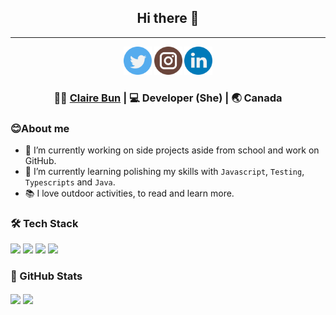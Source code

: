 <div align="center">
<h2>Hi there 👋</h2>
<hr>
<a href=""><img src="https://raw.githubusercontent.com/cbun097/cbun097/master/icons/twitter.png" height="45"/></a>
<a href=""><img src="https://raw.githubusercontent.com/cbun097/cbun097/master/icons/instagram.png" height="45"/></a>
<a href=""><img src="https://raw.githubusercontent.com/cbun097/cbun097/master/icons/linkedin.png" height="45"/></a>
</div>

<div align="center">
    <h3> 👩🏻 <a href="[cbuns.ca](https://www.cbuns.ca/)">Claire Bun</a> | 💻 Developer (She) | 🌏 Canada </h3>
</div>

### 😊About me

- 🔭 I’m currently working on side projects aside from school and work on GitHub.
- 🌱 I’m currently learning polishing my skills with `Javascript`, `Testing`, `Typescripts` and `Java`.
- 📚 I love outdoor activities, to read and learn more.

### 🛠 Tech Stack
![](https://img.shields.io/badge/Editor-VsCode-informational?style=for-the-badge&logo=appveyor&logo=intellij-idea&logoColor=white)
![](https://img.shields.io/badge/OS-Linux-informational?style=for-the-badge&logo=appveyor&logo=intellij-idea&logoColor=white)
![](https://img.shields.io/badge/OS-Mac-informational?style=for-the-badge&logo=appveyor&logo=intellij-idea&logoColor=white)
![](https://img.shields.io/badge/Code-JavaScript-informational?style=for-the-badge&logo=appveyor&logo=intellij-idea&logoColor=white)

### 🌟 GitHub Stats
<img align="center" src="https://github-readme-stats.vercel.app/api?username=cbun097&show_icons=true&theme=dracula"/>

<img align="center" src="https://github-readme-stats.vercel.app/api/top-langs/?username=cbun097&show_icons=true&theme=dracula">

<!--Resources
Icons: https://www.flaticon.com/packs/social-network-logo-collection
Github Stats: https://github.com/anuraghazra/github-readme-stats#github-stats-card
Badges: https://shields.io/
-->